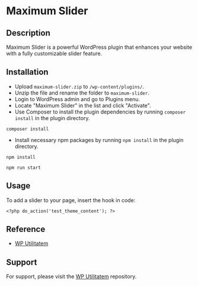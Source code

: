 # Maximum Slider

## Description

Maximum Slider is a powerful WordPress plugin that enhances your website with a fully customizable slider feature.

## Installation

- Upload `maximum-slider.zip` to `/wp-content/plugins/`.
- Unzip the file and rename the folder to `maximum-slider`.
- Login to WordPress admin and go to Plugins menu.
- Locate "Maximum Slider" in the list and click "Activate".
- Use Composer to install the plugin dependencies by running `composer install` in the plugin directory.
```
composer install
```
- Install necessary npm packages by running `npm install` in the plugin directory.
```
npm install
```
```
npm run start
```

## Usage

To add a slider to your page, insert the hook in code:

```
<?php do_action('test_theme_content'); ?>
```

## Reference

- [WP Utilitatem](https://github.com/crosslink-ch/wp-utilitatem)

## Support

For support, please visit the [WP Utilitatem](https://github.com/crosslink-ch/wp-utilitatem) repository.

